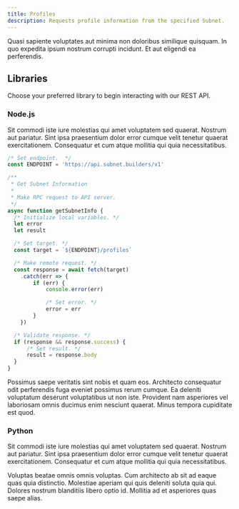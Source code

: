 ```yaml
---
title: Profiles
description: Requests profile information from the specified Subnet.
---
```


Quasi sapiente voluptates aut minima non doloribus similique quisquam. In quo expedita ipsum nostrum corrupti incidunt. Et aut eligendi ea perferendis.

## Libraries

Choose your preferred library to begin interacting with our REST API.

### Node.js

Sit commodi iste iure molestias qui amet voluptatem sed quaerat. Nostrum aut pariatur. Sint ipsa praesentium dolor error cumque velit tenetur quaerat exercitationem. Consequatur et cum atque mollitia qui quia necessitatibus.

```js
/* Set endpoint.  */
const ENDPOINT = 'https://api.subnet.builders/v1'

/**
 * Get Subnet Information
 *
 * Make RPC request to API server.
 */
async function getSubnetInfo {
  /* Initialize local variables. */
  let error
  let result

  /* Set target. */
  const target = `${ENDPOINT}/profiles`

  /* Make remote request. */
  const response = await fetch(target)
    .catch(err => {
        if (err) {
            console.error(err)

            /* Set error. */
            error = err
        }
    })

  /* Validate response. */
  if (response && response.success) {
      /* Set result. */
      result = response.body
  }
}
```

Possimus saepe veritatis sint nobis et quam eos. Architecto consequatur odit perferendis fuga eveniet possimus rerum cumque. Ea deleniti voluptatum deserunt voluptatibus ut non iste. Provident nam asperiores vel laboriosam omnis ducimus enim nesciunt quaerat. Minus tempora cupiditate est quod.

### Python

Sit commodi iste iure molestias qui amet voluptatem sed quaerat. Nostrum aut pariatur. Sint ipsa praesentium dolor error cumque velit tenetur quaerat exercitationem. Consequatur et cum atque mollitia qui quia necessitatibus.

Voluptas beatae omnis omnis voluptas. Cum architecto ab sit ad eaque quas quia distinctio. Molestiae aperiam qui quis deleniti soluta quia qui. Dolores nostrum blanditiis libero optio id. Mollitia ad et asperiores quas saepe alias.
